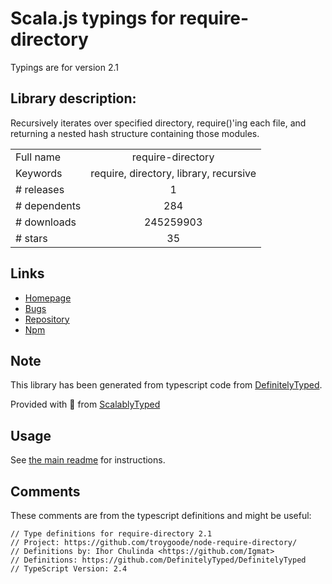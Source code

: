 
# Scala.js typings for require-directory

Typings are for version 2.1

## Library description:
Recursively iterates over specified directory, require()'ing each file, and returning a nested hash structure containing those modules.

|                    |                 |
| ------------------ | :-------------: |
| Full name          | require-directory |
| Keywords           | require, directory, library, recursive |
| # releases         | 1 |
| # dependents       | 284 |
| # downloads        | 245259903 |
| # stars            | 35 |

## Links
- [Homepage](https://github.com/troygoode/node-require-directory/)
- [Bugs](http://github.com/troygoode/node-require-directory/issues/)
- [Repository](https://github.com/troygoode/node-require-directory)
- [Npm](https://www.npmjs.com/package/require-directory)
    


## Note
This library has been generated from typescript code from [DefinitelyTyped](https://definitelytyped.org).

Provided with :purple_heart: from [ScalablyTyped](https://github.com/oyvindberg/ScalablyTyped)

## Usage
See [the main readme](../../readme.md) for instructions.

## Comments

These comments are from the typescript definitions and might be useful:
```
// Type definitions for require-directory 2.1
// Project: https://github.com/troygoode/node-require-directory/
// Definitions by: Ihor Chulinda <https://github.com/Igmat>
// Definitions: https://github.com/DefinitelyTyped/DefinitelyTyped
// TypeScript Version: 2.4

```

